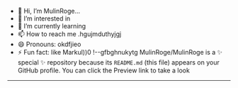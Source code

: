 - 👋 Hi, I’m MulinRoge...
- 👀 I’m interested in 
- 🌱 I’m currently learning
- 📫 How to reach me .hgujmduthyjgj
- 😄 Pronouns: okdfjieo
- ⚡ Fun fact: like Markul))0
!--gfbghnukytg
MulinRoge/MulinRoge is a ✨ special ✨ repository because its `README.md` (this file) appears on your GitHub profile.
You can click the Preview link to take a look 
---
